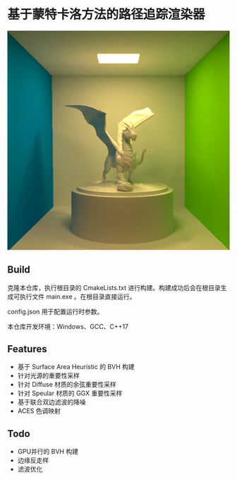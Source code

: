 # 基于蒙特卡洛方法的路径追踪渲染器

![](images/demo.png)

## Build

克隆本仓库，执行根目录的 CmakeLists.txt 进行构建。构建成功后会在根目录生成可执行文件 main.exe 。在根目录直接运行。

config.json 用于配置运行时参数。

本仓库开发环境：Windows、GCC、C++17

## Features

- 基于 Surface Area Heuristic 的 BVH 构建
- 针对光源的重要性采样
- 针对 Diffuse 材质的余弦重要性采样
- 针对 Speular 材质的 GGX 重要性采样
- 基于联合双边滤波的降噪
- ACES 色调映射

## Todo

- GPU并行的 BVH 构建
- 边缘反走样
- 滤波优化